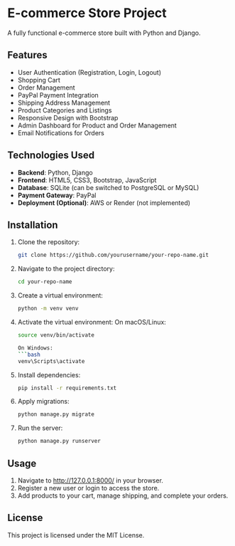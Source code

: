 # E-commerce Store Project

A fully functional e-commerce store built with Python and Django.

## Features

- User Authentication (Registration, Login, Logout)
- Shopping Cart
- Order Management
- PayPal Payment Integration
- Shipping Address Management
- Product Categories and Listings
- Responsive Design with Bootstrap
- Admin Dashboard for Product and Order Management
- Email Notifications for Orders

## Technologies Used

- **Backend**: Python, Django
- **Frontend**: HTML5, CSS3, Bootstrap, JavaScript
- **Database**: SQLite (can be switched to PostgreSQL or MySQL)
- **Payment Gateway**: PayPal
- **Deployment (Optional)**: AWS or Render (not implemented)

## Installation

1. Clone the repository:
   ```bash
   git clone https://github.com/yourusername/your-repo-name.git

2. Navigate to the project directory:
   ```bash
   cd your-repo-name

3. Create a virtual environment:
   ```bash
   python -m venv venv

4. Activate the virtual environment:
   On macOS/Linux:
   ```bash
   source venv/bin/activate

   On Windows:
   ```bash
   venv\Scripts\activate

5. Install dependencies:
   ```bash
   pip install -r requirements.txt
   
6. Apply migrations:
   ```bash
   python manage.py migrate

7. Run the server:
   ```bash
   python manage.py runserver


## Usage

1. Navigate to http://127.0.0.1:8000/ in your browser.
2. Register a new user or login to access the store.
3. Add products to your cart, manage shipping, and complete your orders.


## License

This project is licensed under the MIT License.
